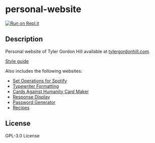 # personal-website

[![Run on Repl.it](https://repl.it/badge/github/TyHil/personal-website)](https://repl.it/github/TyHil/personal-website)

## Description

Personal website of Tyler Gordon Hill available at [tylergordonhill.com](https://tylergordonhill.com).

[Style guide](https://github.com/TyHil/personal-website-styles)

Also includes the following websites:

- [Set Operations for Spotify](https://github.com/TyHil/set-operations-for-spotify)
- [Typewriter Formatting](https://github.com/TyHil/typewriter-formatting)
- [Cards Against Humanity Card Maker](https://github.com/TyHil/cah-maker)
- [Response Display](https://github.com/TyHil/response-display)
- [Password Generator](https://github.com/TyHil/password-generator)
- [Recipes](https://github.com/TyHil/recipes)

## License

GPL-3.0 License
